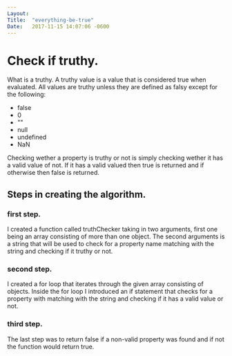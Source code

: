 ```yaml
---
Layout:	
Title:	"everything-be-true"
Date:	2017-11-15 14:07:06 -0600
---
```


# Check if truthy.
What is a truthy.
A truthy value is a value that is considered  true when evaluated.
All values are truthy unless they are defined as falsy except for the following:
 - false
 - 0
 - ""
 - null
 - undefined
 - NaN

Checking wether a property is truthy or not is simply checking wether it has a valid value of not.
If it has a valid valued then true is returned and if otherwise then false is returned.

## Steps in creating the algorithm.
### first step.
I created a function called truthChecker taking in two arguments, first one being an array consisting of more than one object.
The second arguments is a string that will be used to check for a property name matching with the string and checking if it truthy or not.

### second step.
I created a for loop that iterates through the given array consisting of objects.
Inside the for loop I introduced an if statement that checks for a property with matching with the string and checking if it has a valid value or not.

### third step.
The last step was to return false if a non-valid property was found and if not the function would return true.

